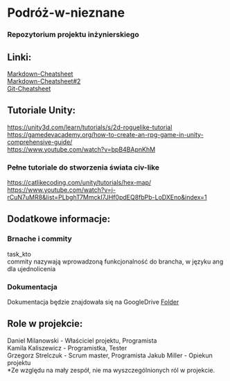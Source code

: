# Podróż-w-nieznane
### Repozytorium projektu inżynierskiego
## Linki:  
[Markdown-Cheatsheet](https://github.com/adam-p/markdown-here/wiki/Markdown-Cheatsheet)  
[Markdown-Cheatsheet#2](https://guides.github.com/features/mastering-markdown/)  
[Git-Cheatsheet](https://www.git-tower.com/blog/git-cheat-sheet)  
## Tutoriale Unity:  
https://unity3d.com/learn/tutorials/s/2d-roguelike-tutorial  
https://gamedevacademy.org/how-to-create-an-rpg-game-in-unity-comprehensive-guide/  
https://www.youtube.com/watch?v=bpB4BApnKhM
  
### Pełne tutoriale do stworzenia świata civ-like
https://catlikecoding.com/unity/tutorials/hex-map/  
https://www.youtube.com/watch?v=j-rCuN7uMR8&list=PLbghT7MmckI7JHf0pdEQ8fbPb-LoDXEno&index=1


## Dodatkowe informacje:

### Brnache i commity  
task_kto  
commity nazywają wprowadzoną funkcjonalność do brancha, w języku ang dla ujednolicenia
  
### Dokumentacja  
Dokumentacja będzie znajdowała się na GoogleDrive [Folder](https://drive.google.com/drive/folders/1-TXw71-4jGPqNo9YOU30A2GcEAl4-KPu?ths=true)  

## Role w projekcie:
Daniel Milanowski - Właściciel projektu, Programista  
Kamila Kaliszewicz - Programistka, Tester  
Grzegorz Strelczuk - Scrum master, Programista 
Jakub Miller - Opiekun projektu  
*Ze względu na mały zespół, nie ma wyszczególnionych ról w projekcie.
